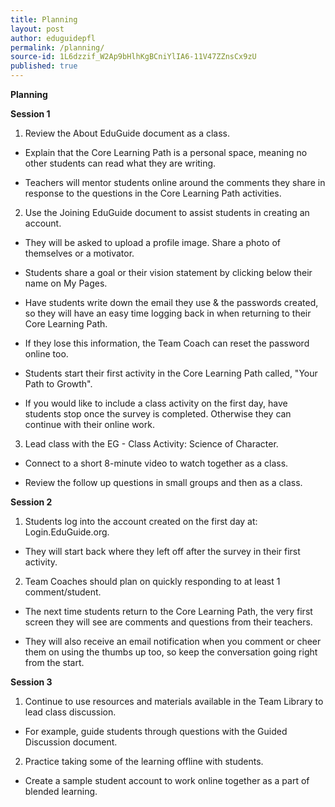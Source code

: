 ```yaml
---
title: Planning
layout: post
author: eduguidepfl
permalink: /planning/
source-id: 1L6dzzif_W2Ap9bHlhKgBCniYlIA6-11V47ZZnsCx9zU
published: true
---
```

**Planning**

**Session 1**

1. Review the About EduGuide document as a class.

* Explain that the Core Learning Path is a personal space, meaning no other students can read what they are writing.

* Teachers will mentor students online around the comments they share in response to the questions in the Core Learning Path activities.

2. Use the Joining EduGuide document to assist students in creating an account.

* They will be asked to upload a profile image. Share a photo of themselves or a motivator.

* Students share a goal or their vision statement by clicking below their name on My Pages.

* Have students write down the email they use & the passwords created, so they will have an easy time logging back in when returning to their Core Learning Path.

* If they lose this information, the Team Coach can reset the password online too.

* Students start their first activity in the Core Learning Path called, "Your Path to Growth".

* If you would like to include a class activity on the first day, have students stop once the survey is completed. Otherwise they can continue with their online work.

3. Lead class with the EG - Class Activity: Science of Character.

* Connect to a short 8-minute video to watch together as a class.

* Review the follow up questions in small groups and then as a class.

**Session 2**

1. Students log into the account created on the first day at: Login.EduGuide.org.

* They will start back where they left off after the survey in their first activity.

2. Team Coaches should plan on quickly responding to at least 1 comment/student.

* The next time students return to the Core Learning Path, the very first screen they will see are comments and questions from their teachers.

* They will also receive an email notification when you comment or cheer them on using the thumbs up too, so keep the conversation going right from the start.

**Session 3**

1. Continue to use resources and materials available in the Team Library to lead class discussion. 

* For example, guide students through questions with the Guided Discussion document.

2. Practice taking some of the learning offline with students.

* Create a sample student account to work online together as a part of blended learning.

